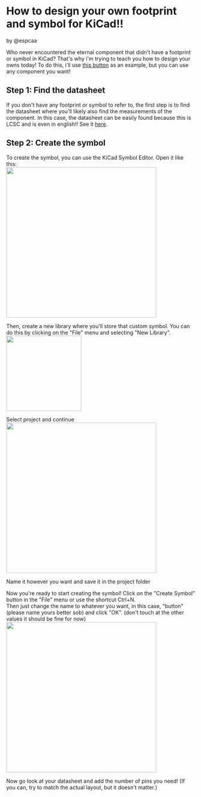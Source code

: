 # How to design your own footprint and symbol for KiCad!!
by @espcaa

Who never encountered the eternal component that didn't have a footprint or symbol in KiCad? That's why i'm trying to teach you how to design your owns today!
To do this, i'll use [this button](https://lcsc.com/product-detail/Pushbutton-Switches_HanElectricity-KFC585875-W_C22459507.html?s_z=n_KFC585875) as an example, but you can use any component you want!

## Step 1: Find the datasheet

If you don't have any footprint or symbol to refer to, the first step is to find the datasheet where you'll likely also find the measurements of the component. In this case, the datasheet can be easily found because this is LCSC and is even in english!!
See it [here](https://lcsc.com/datasheet/lcsc_datasheet_2410121553_HanElectricity-KFC585875-W_C22459507.pdf).

## Step 2: Create the symbol

To create the symbol, you can use the KiCad Symbol Editor. Open it like this: \
<img src="https://files.catbox.moe/hwi0si.png" width="400">

Then, create a new library where you'll store that custom symbol. You can do this by clicking on the "File" menu and selecting "New Library". \
<img src="https://files.catbox.moe/epe6d2.png" width="200">

Select project and continue \
<img src="https://files.catbox.moe/82rkvj.png" width="400">

Name it however you want and save it in the project folder

Now you're ready to start creating the symbol! Click on the "Create Symbol" button in the "File" menu or use the shortcut Ctrl+N. \
Then just change the name to whatever you want, in this case, "button" (please name yours better sob) and click "OK". (don't touch at the other values  it should be fine for now) \
<img src="https://files.catbox.moe/hjk0le.png" width="400">

Now go look at your datasheet and add the number of pins you need! (If you can, try to match the actual layout, but it doesn't matter.)
